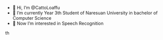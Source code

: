 - 👋 Hi, I’m @CattoLoaffu
- 🌱 I’m currently Year 3th Student of Naresuan University in bachelor of Computer Science
- 👀 Now I’m interested in Speech Recognition

<!---
Pastacat-class/Pastacat-class is a ✨ special ✨ repository because its `README.md` (this file) appears on your GitHub profile.
You can click the Preview link to take a look at your changes.
--->
th
